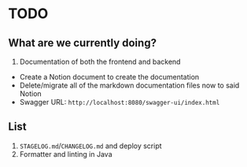 # TODO

## What are we currently doing?

1. Documentation of both the frontend and backend

- Create a Notion document to create the documentation
- Delete/migrate all of the markdown documentation files now to said Notion
- Swagger URL: `http://localhost:8080/swagger-ui/index.html`

## List

1. `STAGELOG.md`/`CHANGELOG.md` and deploy script
1. Formatter and linting in Java
